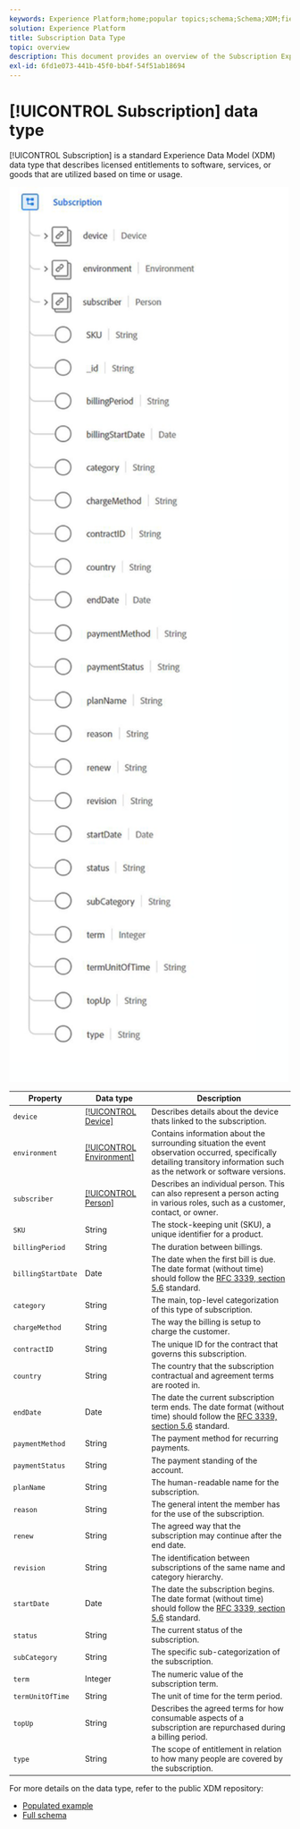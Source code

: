 ```yaml
---
keywords: Experience Platform;home;popular topics;schema;Schema;XDM;fields;schemas;Schemas;subscription;datatype;data-type;data type;
solution: Experience Platform
title: Subscription Data Type
topic: overview
description: This document provides an overview of the Subscription Experience Data Model (XDM) data type.
exl-id: 6fd1e073-441b-45f0-bb4f-54f51ab18694
---
```

# [!UICONTROL Subscription] data type

[!UICONTROL Subscription] is a standard Experience Data Model (XDM) data type that describes licensed entitlements to software, services, or goods that are utilized based on time or usage.

<img src='../images/data-types/subscription-data-type.png' width=500 /><br />

| Property | Data type | Description |
| --- | --- | --- |
| `device` | [[!UICONTROL Device]](./device.md) | Describes details about the device thats linked to the subscription. |
| `environment` | [[!UICONTROL Environment]](./environment.md) | Contains information about the surrounding situation the event observation occurred, specifically detailing transitory information such as the network or software versions. |
| `subscriber` | [[!UICONTROL Person]](./person.md) | Describes an individual person. This can also represent a person acting in various roles, such as a customer, contact, or owner. |
| `SKU` | String | The stock-keeping unit (SKU), a unique identifier for a product. |
| `billingPeriod` | String | The duration between billings. |
| `billingStartDate` | Date | The date when the first bill is due. The date format (without time) should follow the [RFC 3339, section 5.6](https://tools.ietf.org/html/rfc3339#section-5.6) standard. |
| `category` | String | The main, top-level categorization of this type of subscription. |
| `chargeMethod` | String | The way the billing is setup to charge the customer. |
| `contractID` | String | The unique ID for the contract that governs this subscription. |
| `country` | String | The country that the subscription contractual and agreement terms are rooted in. |
| `endDate` | Date | The date the current subscription term ends. The date format (without time) should follow the [RFC 3339, section 5.6](https://tools.ietf.org/html/rfc3339#section-5.6) standard. |
| `paymentMethod` | String | The payment method for recurring payments. |
| `paymentStatus` | String | The payment standing of the account. |
| `planName` | String | The human-readable name for the subscription. |
| `reason` | String | The general intent the member has for the use of the subscription. |
| `renew` | String | The agreed way that the subscription may continue after the end date. |
| `revision` | String | The identification between subscriptions of the same name and category hierarchy. |
| `startDate` | Date | The date the subscription begins. The date format (without time) should follow the [RFC 3339, section 5.6](https://tools.ietf.org/html/rfc3339#section-5.6) standard. |
| `status` | String | The current status of the subscription. |
| `subCategory` | String | The specific sub-categorization of the subscription. |
| `term` | Integer | The numeric value of the subscription term. |
| `termUnitOfTime` | String | The unit of time for the term period. |
| `topUp` | String | Describes the agreed terms for how consumable aspects of a subscription are repurchased during a billing period. |
| `type` | String | The scope of entitlement in relation to how many people are covered by the subscription. |

For more details on the data type, refer to the public XDM repository:

* [Populated example](https://github.com/adobe/xdm/blob/master/components/datatypes/industry-verticals/subscription.example.1.json)
* [Full schema](https://github.com/adobe/xdm/blob/master/components/datatypes/industry-verticals/subscription.schema.json)
